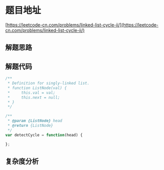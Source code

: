 # 题目地址

[https://leetcode-cn.com/problems/linked-list-cycle-ii/](https://leetcode-cn.com/problems/linked-list-cycle-ii/)

## 解题思路

## 解题代码

```js
/**
 * Definition for singly-linked list.
 * function ListNode(val) {
 *     this.val = val;
 *     this.next = null;
 * }
 */

/**
 * @param {ListNode} head
 * @return {ListNode}
 */
var detectCycle = function(head) {

};
```

## 复杂度分析

